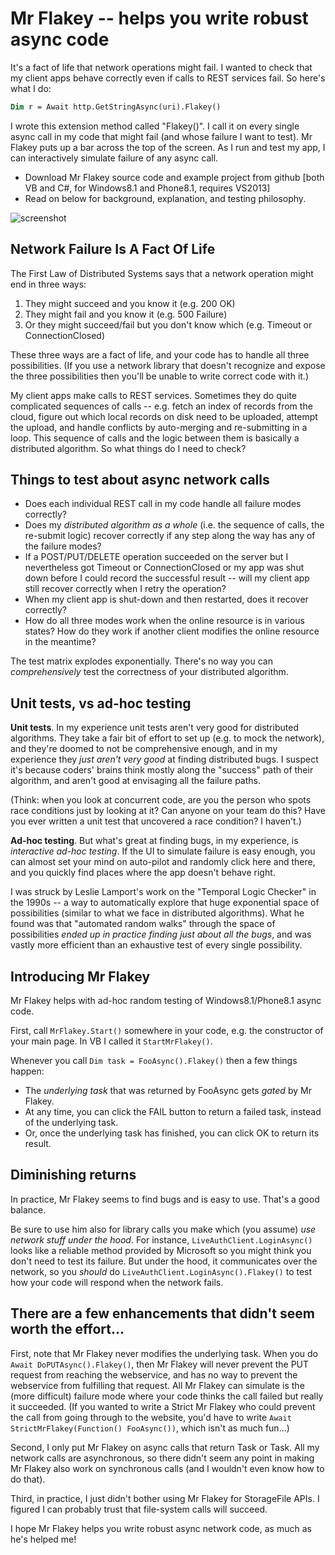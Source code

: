# Mr Flakey -- helps you write robust async code

It's a fact of life that network operations might fail. I wanted to check that my client apps behave correctly even if calls to REST services fail. So here's what I do:

```vb
Dim r = Await http.GetStringAsync(uri).Flakey()
```

I wrote this extension method called "Flakey()". I call it on every single async call in my code that might fail (and whose failure I want to test). Mr Flakey puts up a bar across the top of the screen. As I run and test my app, I can interactively simulate failure of any async call.

* Download Mr Flakey source code and example project from github [both VB and C#, for Windows8.1 and Phone8.1, requires VS2013]
* Read on below for background, explanation, and testing philosophy.

![screenshot](http://blogs.msdn.com/cfs-filesystemfile.ashx/__key/communityserver-blogs-components-weblogfiles/00-00-01-12-06/7888.async_2D00_mr_2D00_flakey.png)


## Network Failure Is A Fact Of Life

The First Law of Distributed Systems says that a network operation might end in three ways:

1. They might succeed and you know it (e.g. 200 OK)
2. They might fail and you know it (e.g. 500 Failure)
3. Or they might succeed/fail but you don't know which (e.g. Timeout or ConnectionClosed)

These three ways are a fact of life, and your code has to handle all three possibilities. (If you use a network library that doesn't recognize and expose the three possibilities then you'll be unable to write correct code with it.)

My client apps make calls to REST services. Sometimes they do quite complicated sequences of calls -- e.g. fetch an index of records from the cloud, figure out which local records on disk need to be uploaded, attempt the upload, and handle conflicts by auto-merging and re-submitting in a loop. This sequence of calls and the logic between them is basically a distributed algorithm. So what things do I need to check?

## Things to test about async network calls
* Does each individual REST call in my code handle all failure modes correctly?
* Does my *distributed algorithm as a whole* (i.e. the sequence of calls, the re-submit logic) recover correctly if any step along the way has any of the failure modes?
* If a POST/PUT/DELETE operation succeeded on the server but I nevertheless got Timeout or ConnectionClosed or my app was shut down before I could record the successful result -- will my client app still recover correctly when I retry the operation?
* When my client app is shut-down and then restarted, does it recover correctly?
* How do all three modes work when the online resource is in various states? How do they work if another client modifies the online resource in the meantime?

The test matrix explodes exponentially. There's no way you can *comprehensively* test the correctness of your distributed algorithm.

## Unit tests, vs ad-hoc testing

**Unit tests**. In my experience unit tests aren't very good for distributed algorithms. They take a fair bit of effort to set up (e.g. to mock the network), and they're doomed to not be comprehensive enough, and in my experience they *just aren't very good* at finding distributed bugs. I suspect it's because coders' brains think mostly along the "success" path of their algorithm, and aren't good at envisaging all the failure paths.

(Think: when you look at concurrent code, are you the person who spots race conditions just by looking at it? Can anyone on your team do this? Have you ever written a unit test that uncovered a race condition? I haven't.)

**Ad-hoc testing**. But what's great at finding bugs, in my experience, is *interactive ad-hoc testing*. If the UI to simulate failure is easy enough, you can almost set your mind on auto-pilot and randomly click here and there, and you quickly find places where the app doesn't behave right.

I was struck by Leslie Lamport's work on the "Temporal Logic Checker" in the 1990s -- a way to automatically explore that huge exponential space of possibilities (similar to what we face in distributed algorithms). What he found was that "automated random walks" through the space of possibilities *ended up in practice finding just about all the bugs*, and was vastly more efficient than an exhaustive test of every single possibility.

## Introducing Mr Flakey

Mr Flakey helps with ad-hoc random testing of Windows8.1/Phone8.1 async code.

First, call `MrFlakey.Start()` somewhere in your code, e.g. the constructor of your main page. In VB I called it `StartMrFlakey()`.

Whenever you call `Dim task = FooAsync().Flakey()` then a few things happen:
* The *underlying task* that was returned by FooAsync gets *gated* by Mr Flakey.
* At any time, you can click the FAIL button to return a failed task, instead of the underlying task.
* Or, once the underlying task has finished, you can click OK to return its result.

## Diminishing returns

In practice, Mr Flakey seems to find bugs and is easy to use. That's a good balance.

Be sure to use him also for library calls you make which (you assume) *use network stuff under the hood*. For instance, `LiveAuthClient.LoginAsync()` looks like a reliable method provided by Microsoft so you might think you don't need to test its failure. But under the hood, it communicates over the network, so you *should* do `LiveAuthClient.LoginAsync().Flakey()` to test how your code will respond when the network fails.

 

## There are a few enhancements that didn't seem worth the effort...

First, note that Mr Flakey never modifies the underlying task. When you do `Await DoPUTAsync().Flakey()`, then Mr Flakey will never prevent the PUT request from reaching the webservice, and has no way to prevent the webservice from fulfilling that request. All Mr Flakey can simulate is the (more difficult) failure mode where your code thinks the call failed but really it succeeded. (If you wanted to write a Strict Mr Flakey who could prevent the call from going through to the website, you'd have to write `Await StrictMrFlakey(Function() FooAsync())`, which isn't as much fun...)

Second, I only put Mr Flakey on async calls that return Task or Task<T>. All my network calls are asynchronous, so there didn't seem any point in making Mr Flakey also work on synchronous calls (and I wouldn't even know how to do that).

Third, in practice, I just didn't bother using Mr Flakey for StorageFile APIs. I figured I can probably trust that file-system calls will succeed.

 

 

I hope Mr Flakey helps you write robust async network code, as much as he's helped me!

